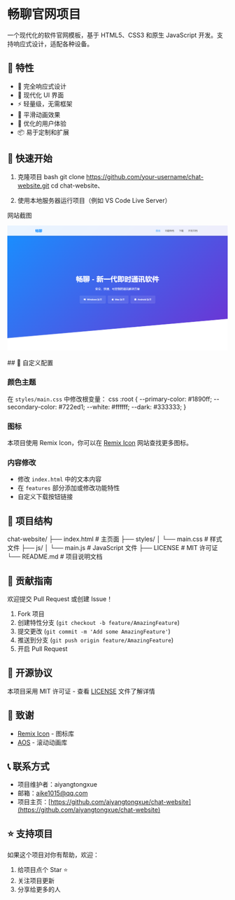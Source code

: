 # 畅聊官网项目

一个现代化的软件官网模板，基于 HTML5、CSS3 和原生 JavaScript 开发。支持响应式设计，适配各种设备。

## 🌟 特性

- 📱 完全响应式设计
- 🎨 现代化 UI 界面
- ⚡️ 轻量级，无需框架
- 🔄 平滑动画效果
- 🎯 优化的用户体验
- 📦 易于定制和扩展

## 🚀 快速开始

1. 克隆项目
bash
git clone https://github.com/your-username/chat-website.git
cd chat-website、

2. 使用本地服务器运行项目（例如 VS Code Live Server）

网站截图
<p align="center">
  <img src="/tp.png" alt="项目结构" width="900">
</p>
## 🔧 自定义配置

### 颜色主题
在 `styles/main.css` 中修改根变量：
css
:root {
--primary-color: #1890ff;
--secondary-color: #722ed1;
--white: #ffffff;
--dark: #333333;
}

### 图标
本项目使用 Remix Icon，你可以在 [Remix Icon](https://remixicon.com/) 网站查找更多图标。

### 内容修改
- 修改 `index.html` 中的文本内容
- 在 `features` 部分添加或修改功能特性
- 自定义下载按钮链接

## 📝 项目结构
chat-website/
├── index.html # 主页面
├── styles/
│ └── main.css # 样式文件
├── js/
│ └── main.js # JavaScript 文件
├── LICENSE # MIT 许可证
└── README.md # 项目说明文档

## 🤝 贡献指南

欢迎提交 Pull Request 或创建 Issue！

1. Fork 项目
2. 创建特性分支 (`git checkout -b feature/AmazingFeature`)
3. 提交更改 (`git commit -m 'Add some AmazingFeature'`)
4. 推送到分支 (`git push origin feature/AmazingFeature`)
5. 开启 Pull Request

## 📄 开源协议

本项目采用 MIT 许可证 - 查看 [LICENSE](LICENSE) 文件了解详情

## 🙏 致谢

- [Remix Icon](https://remixicon.com/) - 图标库
- [AOS](https://michalsnik.github.io/aos/) - 滚动动画库

## 📞 联系方式

- 项目维护者：aiyangtongxue
- 邮箱：aike1015@qq.com
- 项目主页：[https://github.com/aiyangtongxue/chat-website](https://github.com/aiyangtongxue/chat-website)

## ⭐️ 支持项目

如果这个项目对你有帮助，欢迎：

1. 给项目点个 Star ⭐️
2. 关注项目更新
3. 分享给更多的人
